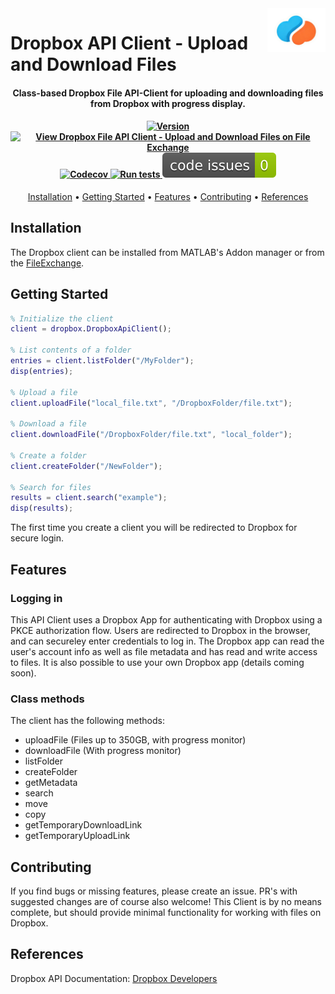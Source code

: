 <a href="/resources/images/toolbox_image.png">
  <picture>
    <source media="(prefers-color-scheme: dark)" srcset="/resources/images/toolbox_image.png">
    <source media="(prefers-color-scheme: light)" srcset="/resources/images/toolbox_image.png">
    <img alt="Dropbox-API-Client-logo" src="/resources/images/toolbox_image.png" title="Dropbox API" align="right" height="70"​>
  </picture>
</a>

# Dropbox API Client - Upload and Download Files

<h4 align="center">Class-based Dropbox File API-Client for uploading and downloading files from Dropbox with progress display.</h4>

<h4 align="center">
  <a href="https://github.com/ehennestad/dropbox-sdk-matlab/releases/latest">
    <img src="https://img.shields.io/github/v/release/ehennestad/dropbox-sdk-matlab?label=version" alt="Version">
  </a>
  <a href="https://se.mathworks.com/matlabcentral/fileexchange/179054-dropbox-file-api-client-upload-and-download-files">
    <img src="https://www.mathworks.com/matlabcentral/images/matlab-file-exchange.svg" alt="View Dropbox File API Client - Upload and Download Files on File Exchange">
  </a>
  <a href="https://codecov.io/gh/ehennestad/dropbox-sdk-matlab" >
   <img src="https://codecov.io/gh/ehennestad/dropbox-sdk-matlab/graph/badge.svg?token=Z2L1HGYAPV" alt="Codecov"/>  
  </a>
  <a href="https://github.com/ehennestad/dropbox-sdk-matlab/actions/workflows/run_tests.yml/badge.svg?branch=main">
   <img src="https://github.com/ehennestad/dropbox-sdk-matlab/actions/workflows/run_tests.yml/badge.svg?branch=main" alt="Run tests">
  </a>
  <a href="https://github.com/ehennestad/dropbox-sdk-matlab/security/code-scanning">
   <img src=".github/badges/code_issues.svg" alt="MATLAB Code Issues">
  </a>
</h4>

<p align="center">
  <a href="#installation">Installation</a> •
  <a href="#getting-started">Getting Started</a> •
  <a href="#features">Features</a> •
  <a href="#contributing">Contributing</a> •
  <a href="#references">References</a>
</p>

## Installation
The Dropbox client can be installed from MATLAB's Addon manager or from the [FileExchange](https://se.mathworks.com/matlabcentral/fileexchange/179054-dropbox-file-api-client-upload-and-download-files).

## Getting Started
``` matlab
% Initialize the client
client = dropbox.DropboxApiClient();

% List contents of a folder
entries = client.listFolder("/MyFolder");
disp(entries);

% Upload a file
client.uploadFile("local_file.txt", "/DropboxFolder/file.txt");

% Download a file
client.downloadFile("/DropboxFolder/file.txt", "local_folder");

% Create a folder
client.createFolder("/NewFolder");

% Search for files
results = client.search("example");
disp(results);
```

The first time you create a client you will be redirected to Dropbox for secure login.

## Features

### Logging in
This API Client uses a Dropbox App for authenticating with Dropbox using a PKCE authorization flow. Users are redirected to Dropbox in the browser, and can secureley enter credentials to log in. The Dropbox app can read the user's account info as well as file metadata and has read and write access to files. It is also possible to use your own Dropbox app (details coming soon).

### Class methods
The client has the following methods:
 - uploadFile (Files up to 350GB, with progress monitor)
 - downloadFile (With progress monitor)
 - listFolder
 - createFolder
 - getMetadata
 - search
 - move
 - copy
 - getTemporaryDownloadLink
 - getTemporaryUploadLink

## Contributing
If you find bugs or missing features, please create an issue. PR's with suggested changes are of course also welcome! 
This Client is by no means complete, but should provide minimal functionality for working with files on Dropbox.

## References
Dropbox API Documentation: [Dropbox Developers](https://www.dropbox.com/developers/documentation/http/documentation)
